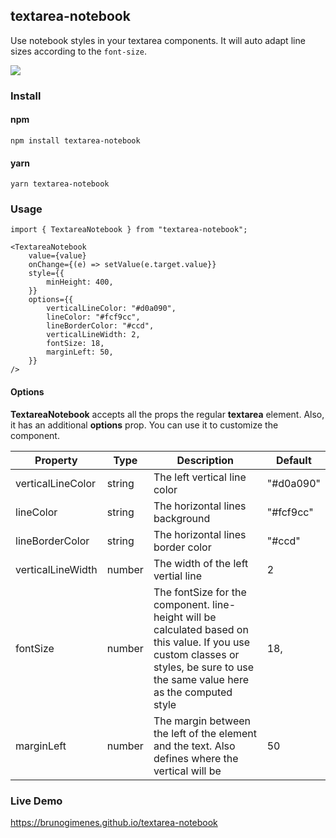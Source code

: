 ## textarea-notebook

Use notebook styles in your textarea components.
It will auto adapt line sizes according to the `font-size`.

![](https://brunogimenes.github.io/textarea-notebook/assets/example-1.png)

### Install

#### npm

    npm install textarea-notebook

#### yarn

    yarn textarea-notebook

### Usage

    import { TextareaNotebook } from "textarea-notebook";

    <TextareaNotebook
        value={value}
        onChange={(e) => setValue(e.target.value}}
        style={{
            minHeight: 400,
        }}
        options={{
    		verticalLineColor: "#d0a090",
    		lineColor: "#fcf9cc",
    		lineBorderColor: "#ccd",
    		verticalLineWidth: 2,
    		fontSize: 18,
    		marginLeft: 50,
    	}}
    />

#### Options

**TextareaNotebook** accepts all the props the regular **textarea** element.
Also, it has an additional **options** prop. You can use it to customize the component.

| Property          | Type   | Description                                                                                                                                                                       | Default   |
| ----------------- | ------ | --------------------------------------------------------------------------------------------------------------------------------------------------------------------------------- | --------- |
| verticalLineColor | string | The left vertical line color                                                                                                                                                      | "#d0a090" |
| lineColor         | string | The horizontal lines background                                                                                                                                                   | "#fcf9cc" |
| lineBorderColor   | string | The horizontal lines border color                                                                                                                                                 | "#ccd"    |
| verticalLineWidth | number | The width of the left vertial line                                                                                                                                                | 2         |
| fontSize          | number | The fontSize for the component. line-height will be calculated based on this value. If you use custom classes or styles, be sure to use the same value here as the computed style | 18,       |
| marginLeft        | number | The margin between the left of the element and the text. Also defines where the vertical will be                                                                                  | 50        |

### Live Demo

https://brunogimenes.github.io/textarea-notebook
